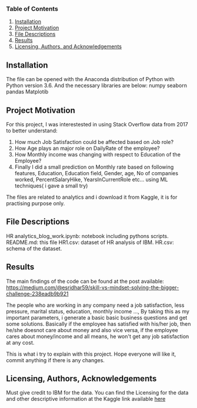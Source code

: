 
### Table of Contents

1. [Installation](#installation)
2. [Project Motivation](#motivation)
3. [File Descriptions](#files)
4. [Results](#results)
5. [Licensing, Authors, and Acknowledgements](#licensing)

## Installation <a name="installation"></a>

The file can be opened with the Anaconda distribution of Python with Python version 3.6. And the necessary libraries are below:
numpy
seaborn
pandas
Matplotib

## Project Motivation<a name="motivation"></a>

For this project, I was interestested in using Stack Overflow data from 2017 to better understand:

1. How much Job Satisfaction could be affected based on Job role?
2.  How Age plays an major role on DailyRate of the employee?
3. How Monthly income was changing with respect to Education of the Employee?
4. Finally I did a small prediction on Monthly rate based on following features, Education, Education field, Gender, age, No of companies worked, PercentSalaryHike, YearsInCurrentRole etc... using ML techniques( i gave a small try)

The files are related to analytics and i download it from Kaggle, it is for practising purpose only.

## File Descriptions <a name="files"></a>

HR analytics_blog_work.ipynb: notebook including pythons scripts.
README.md: this file
HR1.csv: dataset of HR analysis of IBM.
HR.csv: schema of the dataset.

## Results<a name="results"></a>

The main findings of the code can be found at the post available: https://medium.com/@esridhar59/skill-vs-mindset-solving-the-bigger-challenge-238eadb9b921

The people who are working in any company need a job satisfaction, less pressure, marital status, education, monthly income ..., By taking this as my important parameters, i generate a basic basic business questions and get some solutions. 
Basically if the employee has satisfied with his/her job, then he/she doesnot care about money and also vice versa, if the employee cares about money/income and all means, he won't get any job satisfaction at any cost. 

This is what i try to explain with this project.
Hope everyone will like it, commit anything if there is any changes.



## Licensing, Authors, Acknowledgements<a name="licensing"></a>

Must give credit to IBM for the data.  You can find the Licensing for the data and other descriptive information at the Kaggle link available [here](https://www.ibm.com/communities/analytics/watson-analytics-blog/hr-employee-attrition/)

